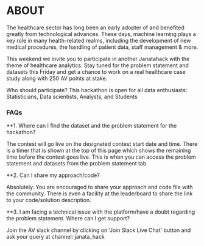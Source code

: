 # ABOUT 

The healthcare sector has long been an early adopter of and benefited greatly from technological advances. These days, machine learning plays a key role in many health-related realms, including the development of new medical procedures, the handling of patient data, staff management & more.

This weekend we invite you to participate in another Janatahack with the theme of healthcare analytics. Stay tuned for the problem statement and datasets this Friday and get a chance to work on a real healthcare case study along with 250 AV points at stake.



Who should participate?
This hackathon is open for all data enthusiasts: Statisticians, Data scientists, Analysts, and Students



### FAQs

**1. Where can I find the dataset and the problem statement for the hackathon?

The contest will go live on the designated contest start date and time. There is a timer that is shown at the top of this page which shows the remaining time before the contest goes live. This is when you can access the problem statement and datasets from the problem statement tab.

 

**2. Can I share my approach/code?

Absolutely. You are encouraged to share your approach and code file with the community. There is even a facility at the leaderboard to share the link to your code/solution description.



**3. I am facing a technical issue with the platform/have a doubt regarding the problem statement. Where can I get support?

Join the AV slack channel by clicking on 'Join Slack Live Chat' button and ask your query at channel: janata_hack

